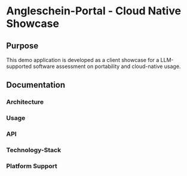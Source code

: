 # Angleschein-Portal - Cloud Native Showcase

## Purpose
This demo application is developed as a client showcase for a LLM-supported software assessment on portability and cloud-native usage.

## Documentation

### Architecture

### Usage

### API

### Technology-Stack

### Platform Support